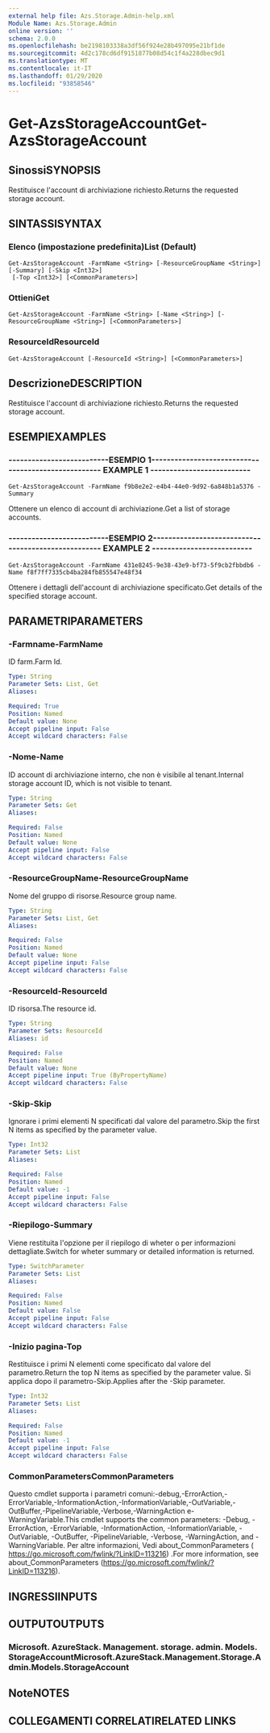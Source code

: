 ```yaml
---
external help file: Azs.Storage.Admin-help.xml
Module Name: Azs.Storage.Admin
online version: ''
schema: 2.0.0
ms.openlocfilehash: be2198103338a3df56f924e28b497095e21bf1de
ms.sourcegitcommit: 4d2c178cd6df9151877b08d54c1f4a228dbec9d1
ms.translationtype: MT
ms.contentlocale: it-IT
ms.lasthandoff: 01/29/2020
ms.locfileid: "93858546"
---
```

# <span data-ttu-id="7f5d1-101">Get-AzsStorageAccount</span><span class="sxs-lookup"><span data-stu-id="7f5d1-101">Get-AzsStorageAccount</span></span>

## <span data-ttu-id="7f5d1-102">Sinossi</span><span class="sxs-lookup"><span data-stu-id="7f5d1-102">SYNOPSIS</span></span>
<span data-ttu-id="7f5d1-103">Restituisce l'account di archiviazione richiesto.</span><span class="sxs-lookup"><span data-stu-id="7f5d1-103">Returns the requested storage account.</span></span>

## <span data-ttu-id="7f5d1-104">SINTASSI</span><span class="sxs-lookup"><span data-stu-id="7f5d1-104">SYNTAX</span></span>

### <span data-ttu-id="7f5d1-105">Elenco (impostazione predefinita)</span><span class="sxs-lookup"><span data-stu-id="7f5d1-105">List (Default)</span></span>
```
Get-AzsStorageAccount -FarmName <String> [-ResourceGroupName <String>] [-Summary] [-Skip <Int32>]
 [-Top <Int32>] [<CommonParameters>]
```

### <span data-ttu-id="7f5d1-106">Ottieni</span><span class="sxs-lookup"><span data-stu-id="7f5d1-106">Get</span></span>
```
Get-AzsStorageAccount -FarmName <String> [-Name <String>] [-ResourceGroupName <String>] [<CommonParameters>]
```

### <span data-ttu-id="7f5d1-107">ResourceId</span><span class="sxs-lookup"><span data-stu-id="7f5d1-107">ResourceId</span></span>
```
Get-AzsStorageAccount [-ResourceId <String>] [<CommonParameters>]
```

## <span data-ttu-id="7f5d1-108">Descrizione</span><span class="sxs-lookup"><span data-stu-id="7f5d1-108">DESCRIPTION</span></span>
<span data-ttu-id="7f5d1-109">Restituisce l'account di archiviazione richiesto.</span><span class="sxs-lookup"><span data-stu-id="7f5d1-109">Returns the requested storage account.</span></span>

## <span data-ttu-id="7f5d1-110">ESEMPI</span><span class="sxs-lookup"><span data-stu-id="7f5d1-110">EXAMPLES</span></span>

### <span data-ttu-id="7f5d1-111">--------------------------ESEMPIO 1--------------------------</span><span class="sxs-lookup"><span data-stu-id="7f5d1-111">-------------------------- EXAMPLE 1 --------------------------</span></span>
```
Get-AzsStorageAccount -FarmName f9b8e2e2-e4b4-44e0-9d92-6a848b1a5376 -Summary
```

<span data-ttu-id="7f5d1-112">Ottenere un elenco di account di archiviazione.</span><span class="sxs-lookup"><span data-stu-id="7f5d1-112">Get a list of storage accounts.</span></span>

### <span data-ttu-id="7f5d1-113">--------------------------ESEMPIO 2--------------------------</span><span class="sxs-lookup"><span data-stu-id="7f5d1-113">-------------------------- EXAMPLE 2 --------------------------</span></span>
```
Get-AzsStorageAccount -FarmName 431e8245-9e38-43e9-bf73-5f9cb2fbbdb6 -Name f8f7ff7335cb4ba284fb855547e48f34
```

<span data-ttu-id="7f5d1-114">Ottenere i dettagli dell'account di archiviazione specificato.</span><span class="sxs-lookup"><span data-stu-id="7f5d1-114">Get details of the specified storage account.</span></span>

## <span data-ttu-id="7f5d1-115">PARAMETRI</span><span class="sxs-lookup"><span data-stu-id="7f5d1-115">PARAMETERS</span></span>

### <span data-ttu-id="7f5d1-116">-Farmname</span><span class="sxs-lookup"><span data-stu-id="7f5d1-116">-FarmName</span></span>
<span data-ttu-id="7f5d1-117">ID farm.</span><span class="sxs-lookup"><span data-stu-id="7f5d1-117">Farm Id.</span></span>

```yaml
Type: String
Parameter Sets: List, Get
Aliases: 

Required: True
Position: Named
Default value: None
Accept pipeline input: False
Accept wildcard characters: False
```

### <span data-ttu-id="7f5d1-118">-Nome</span><span class="sxs-lookup"><span data-stu-id="7f5d1-118">-Name</span></span>
<span data-ttu-id="7f5d1-119">ID account di archiviazione interno, che non è visibile al tenant.</span><span class="sxs-lookup"><span data-stu-id="7f5d1-119">Internal storage account ID, which is not visible to tenant.</span></span>

```yaml
Type: String
Parameter Sets: Get
Aliases: 

Required: False
Position: Named
Default value: None
Accept pipeline input: False
Accept wildcard characters: False
```

### <span data-ttu-id="7f5d1-120">-ResourceGroupName</span><span class="sxs-lookup"><span data-stu-id="7f5d1-120">-ResourceGroupName</span></span>
<span data-ttu-id="7f5d1-121">Nome del gruppo di risorse.</span><span class="sxs-lookup"><span data-stu-id="7f5d1-121">Resource group name.</span></span>

```yaml
Type: String
Parameter Sets: List, Get
Aliases: 

Required: False
Position: Named
Default value: None
Accept pipeline input: False
Accept wildcard characters: False
```

### <span data-ttu-id="7f5d1-122">-ResourceId</span><span class="sxs-lookup"><span data-stu-id="7f5d1-122">-ResourceId</span></span>
<span data-ttu-id="7f5d1-123">ID risorsa.</span><span class="sxs-lookup"><span data-stu-id="7f5d1-123">The resource id.</span></span>

```yaml
Type: String
Parameter Sets: ResourceId
Aliases: id

Required: False
Position: Named
Default value: None
Accept pipeline input: True (ByPropertyName)
Accept wildcard characters: False
```

### <span data-ttu-id="7f5d1-124">-Skip</span><span class="sxs-lookup"><span data-stu-id="7f5d1-124">-Skip</span></span>
<span data-ttu-id="7f5d1-125">Ignorare i primi elementi N specificati dal valore del parametro.</span><span class="sxs-lookup"><span data-stu-id="7f5d1-125">Skip the first N items as specified by the parameter value.</span></span>

```yaml
Type: Int32
Parameter Sets: List
Aliases: 

Required: False
Position: Named
Default value: -1
Accept pipeline input: False
Accept wildcard characters: False
```

### <span data-ttu-id="7f5d1-126">-Riepilogo</span><span class="sxs-lookup"><span data-stu-id="7f5d1-126">-Summary</span></span>
<span data-ttu-id="7f5d1-127">Viene restituita l'opzione per il riepilogo di wheter o per informazioni dettagliate.</span><span class="sxs-lookup"><span data-stu-id="7f5d1-127">Switch for wheter summary or detailed information is returned.</span></span>

```yaml
Type: SwitchParameter
Parameter Sets: List
Aliases: 

Required: False
Position: Named
Default value: False
Accept pipeline input: False
Accept wildcard characters: False
```

### <span data-ttu-id="7f5d1-128">-Inizio pagina</span><span class="sxs-lookup"><span data-stu-id="7f5d1-128">-Top</span></span>
<span data-ttu-id="7f5d1-129">Restituisce i primi N elementi come specificato dal valore del parametro.</span><span class="sxs-lookup"><span data-stu-id="7f5d1-129">Return the top N items as specified by the parameter value.</span></span>
<span data-ttu-id="7f5d1-130">Si applica dopo il parametro-Skip.</span><span class="sxs-lookup"><span data-stu-id="7f5d1-130">Applies after the -Skip parameter.</span></span>

```yaml
Type: Int32
Parameter Sets: List
Aliases: 

Required: False
Position: Named
Default value: -1
Accept pipeline input: False
Accept wildcard characters: False
```

### <span data-ttu-id="7f5d1-131">CommonParameters</span><span class="sxs-lookup"><span data-stu-id="7f5d1-131">CommonParameters</span></span>
<span data-ttu-id="7f5d1-132">Questo cmdlet supporta i parametri comuni:-debug,-ErrorAction,-ErrorVariable,-InformationAction,-InformationVariable,-OutVariable,-OutBuffer,-PipelineVariable,-Verbose,-WarningAction e-WarningVariable.</span><span class="sxs-lookup"><span data-stu-id="7f5d1-132">This cmdlet supports the common parameters: -Debug, -ErrorAction, -ErrorVariable, -InformationAction, -InformationVariable, -OutVariable, -OutBuffer, -PipelineVariable, -Verbose, -WarningAction, and -WarningVariable.</span></span> <span data-ttu-id="7f5d1-133">Per altre informazioni, Vedi about_CommonParameters ( https://go.microsoft.com/fwlink/?LinkID=113216) .</span><span class="sxs-lookup"><span data-stu-id="7f5d1-133">For more information, see about_CommonParameters (https://go.microsoft.com/fwlink/?LinkID=113216).</span></span>

## <span data-ttu-id="7f5d1-134">INGRESSI</span><span class="sxs-lookup"><span data-stu-id="7f5d1-134">INPUTS</span></span>

## <span data-ttu-id="7f5d1-135">OUTPUT</span><span class="sxs-lookup"><span data-stu-id="7f5d1-135">OUTPUTS</span></span>

### <span data-ttu-id="7f5d1-136">Microsoft. AzureStack. Management. storage. admin. Models. StorageAccount</span><span class="sxs-lookup"><span data-stu-id="7f5d1-136">Microsoft.AzureStack.Management.Storage.Admin.Models.StorageAccount</span></span>

## <span data-ttu-id="7f5d1-137">Note</span><span class="sxs-lookup"><span data-stu-id="7f5d1-137">NOTES</span></span>

## <span data-ttu-id="7f5d1-138">COLLEGAMENTI CORRELATI</span><span class="sxs-lookup"><span data-stu-id="7f5d1-138">RELATED LINKS</span></span>

